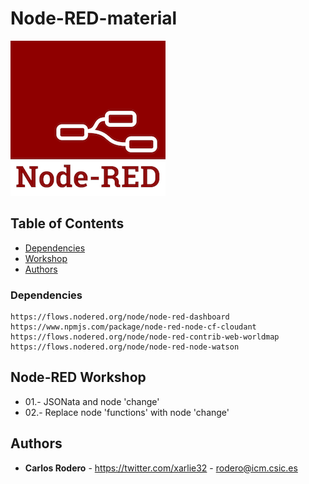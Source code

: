 # Node-RED-material

![](https://github.com/Carlos-Rodero/Node-RED-material/blob/master/assets/img/node-red-icon-2.png)


## Table of Contents
* [Dependencies](#dependencies)
* [Workshop](#workshop)
* [Authors](#authors)

### <a name="dependencies"></a>Dependencies
```
https://flows.nodered.org/node/node-red-dashboard
https://www.npmjs.com/package/node-red-node-cf-cloudant
https://flows.nodered.org/node/node-red-contrib-web-worldmap
https://flows.nodered.org/node/node-red-node-watson
```

## <a name="workshop"></a>Node-RED Workshop

* 01.- JSONata and node 'change' <br/>
* 02.- Replace node 'functions' with node 'change' </br>

## <a name="authors"></a>Authors
* **Carlos Rodero** - https://twitter.com/xarlie32 - rodero@icm.csic.es


<!-- Markdown link & img dfn's -->
